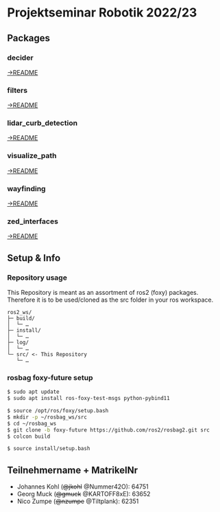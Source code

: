 # Projektseminar Robotik 2022/23

## Packages

### decider
[->README](decider/README.md)

### filters
[->README](filters/README.md)

### lidar_curb_detection
[->README](lidar_curb_detection/README.md)

### visualize_path
[->README](visualize_path/README.md)

### wayfinding
[->README](wayfinding/README.md)

### zed_interfaces
[->README](https://github.com/stereolabs/zed-ros2-interfaces/blob/main/README.md) <!-- das war der default branch: f1517b1153ae85ef5820c3103731e0d1b94e7210 ?!? -->

## Setup & Info

### Repository usage

This Repository is meant as an assortment of ros2 (foxy) packages. Therefore it is to be used/cloned as the src folder in your ros workspace.

```
ros2_ws/
├─ build/
│  └─ …
├─ install/
│  └─ …
├─ log/
│  └─ …
└─ src/ <- This Repository
   └─ …
```

### rosbag foxy-future setup

```bash
$ sudo apt update
$ sudo apt install ros-foxy-test-msgs python-pybind11

$ source /opt/ros/foxy/setup.bash
$ mkdir -p ~/rosbag_ws/src
$ cd ~/rosbag_ws
$ git clone -b foxy-future https://github.com/ros2/rosbag2.git src
$ colcon build

$ source install/setup.bash
```

## Teilnehmername + MatrikelNr
- Johannes Kohl (~~@jkohl~~ @Nummer42O): 64751
- Georg Muck (~~@gmuck~~ @KARTOFF8xE): 63652
- Nico Zumpe (~~@nzumpe~~ @Tiltplank): 62351
